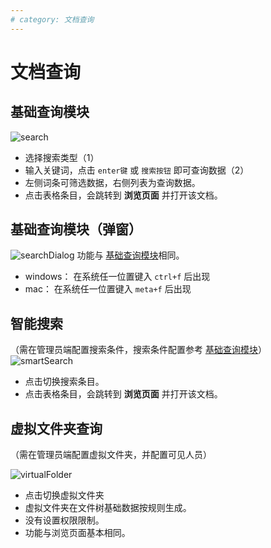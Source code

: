 ```yaml
---
# category: 文档查询
---
```

# 文档查询
## 基础查询模块
![search](/images/search.png)
- 选择搜索类型（1）
- 输入关键词，点击 `enter键` 或 `搜索按钮` 即可查询数据（2）
- 左侧词条可筛选数据，右侧列表为查询数据。
- 点击表格条目，会跳转到 __浏览页面__ 并打开该文档。
## 基础查询模块（弹窗）
![searchDialog](/images/searchDialog.png)
功能与 <a href="#基础查询模块">基础查询模块</a>相同。
- windows： 在系统任一位置键入 `ctrl+f` 后出现
- mac： 在系统任一位置键入 `meta+f` 后出现

## 智能搜索
（需在管理员端配置搜索条件，搜索条件配置参考 <a href="#基础查询模块">基础查询模块</a>）
![smartSearch](/images/smartSearch.png)
- 点击切换搜索条目。
- 点击表格条目，会跳转到 __浏览页面__ 并打开该文档。
## 虚拟文件夹查询
（需在管理员端配置虚拟文件夹，并配置可见人员）

![virtualFolder](/images/virtualFolder.png)
- 点击切换虚拟文件夹
- 虚拟文件夹在文件树基础数据按规则生成。
- 没有设置权限限制。
- 功能与浏览页面基本相同。
